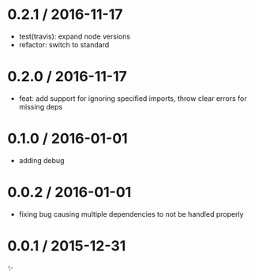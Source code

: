 
0.2.1 / 2016-11-17
==================

  * test(travis): expand node versions
  * refactor: switch to standard

0.2.0 / 2016-11-17
==================

  * feat: add support for ignoring specified imports, throw clear errors for missing deps

0.1.0 / 2016-01-01
==================

  * adding debug

0.0.2 / 2016-01-01
==================

  * fixing bug causing multiple dependencies to not be handled properly

0.0.1 / 2015-12-31
==================

:sparkles:

